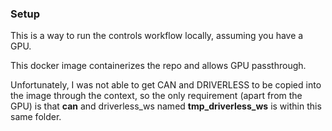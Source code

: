 ### Setup
This is a way to run the controls workflow locally, assuming you have a GPU.

This docker image containerizes the repo and allows GPU passthrough.

Unfortunately, I was not able to get CAN and DRIVERLESS to be copied into the image through the context, so the only requirement (apart from the GPU) is that **can** and driverless_ws named **tmp_driverless_ws** is within this same folder.

###